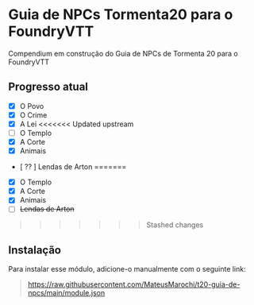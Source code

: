 # Guia de NPCs Tormenta20 para o FoundryVTT
Compendium em construção do Guia de NPCs de Tormenta 20 para o FoundryVTT

## Progresso atual
 - [x] O Povo
 - [x] O Crime
 - [x] A Lei
<<<<<<< Updated upstream
 - [ ] O Templo
 - [x] A Corte
 - [x] Animais
 - [ ?? ] Lendas de Arton
=======
 - [x] O Templo
 - [x] A Corte
 - [x] Animais
 - [ ] ~~Lendas de Arton~~
>>>>>>> Stashed changes

## Instalação
Para instalar esse módulo, adicione-o manualmente com o seguinte link:
> https://raw.githubusercontent.com/MateusMarochi/t20-guia-de-npcs/main/module.json
